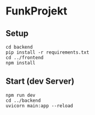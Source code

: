 # FunkProjekt

## Setup

```
cd backend
pip install -r requirements.txt
cd ../frontend
npm install
```

## Start (dev Server)

```
npm run dev
cd ../backend
uvicorn main:app --reload
```
